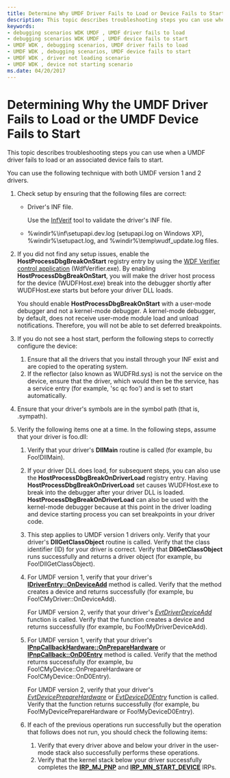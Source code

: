 ```yaml
---
title: Determine Why UMDF Driver Fails to Load or Device Fails to Start
description: This topic describes troubleshooting steps you can use when a UMDF driver fails to load or an associated device fails to start.
keywords:
- debugging scenarios WDK UMDF , UMDF driver fails to load
- debugging scenarios WDK UMDF , UMDF device fails to start
- UMDF WDK , debugging scenarios, UMDF driver fails to load
- UMDF WDK , debugging scenarios, UMDF device fails to start
- UMDF WDK , driver not loading scenario
- UMDF WDK , device not starting scenario
ms.date: 04/20/2017
---
```


# Determining Why the UMDF Driver Fails to Load or the UMDF Device Fails to Start


This topic describes troubleshooting steps you can use when a UMDF driver fails to load or an associated device fails to start.

You can use the following technique with both UMDF version 1 and 2 drivers.

1.  Check setup by ensuring that the following files are correct:
    -   Driver's INF file.

        Use the [InfVerif](../devtest/infverif.md) tool to validate the driver's INF file.

    -   %windir%\\inf\\setupapi.dev.log (setupapi.log on Windows XP), %windir%\\setupact.log, and %windir%\\temp\\wudf\_update.log files.

2.  If you did not find any setup issues, enable the **HostProcessDbgBreakOnStart** registry entry by using the [WDF Verifier control application](../devtest/wdf-verifier-control-application.md) (WdfVerifier.exe). By enabling **HostProcessDbgBreakOnStart**, you will make the driver host process for the device (WUDFHost.exe) break into the debugger shortly after WUDFHost.exe starts but before your driver DLL loads.

    You should enable **HostProcessDbgBreakOnStart** with a user-mode debugger and not a kernel-mode debugger. A kernel-mode debugger, by default, does not receive user-mode module load and unload notifications. Therefore, you will not be able to set deferred breakpoints.

3.  If you do not see a host start, perform the following steps to correctly configure the device:
    1.  Ensure that all the drivers that you install through your INF exist and are copied to the operating system.
    2.  If the reflector (also known as WUDFRd.sys) is not the service on the device, ensure that the driver, which would then be the service, has a service entry (for example, 'sc qc foo') and is set to start automatically.

4.  Ensure that your driver's symbols are in the symbol path (that is, .sympath).

5.  Verify the following items one at a time. In the following steps, assume that your driver is foo.dll:
    1.  Verify that your driver's **DllMain** routine is called (for example, bu Foo!DllMain).
    2.  If your driver DLL does load, for subsequent steps, you can also use the **HostProcessDbgBreakOnDriverLoad** registry entry. Having **HostProcessDbgBreakOnDriverLoad** set causes WUDFHost.exe to break into the debugger after your driver DLL is loaded. **HostProcessDbgBreakOnDriverLoad** can also be used with the kernel-mode debugger because at this point in the driver loading and device starting process you can set breakpoints in your driver code.
    3.  This step applies to UMDF version 1 drivers only. Verify that your driver's **DllGetClassObject** routine is called. Verify that the class identifier (ID) for your driver is correct. Verify that **DllGetClassObject** runs successfully and returns a driver object (for example, bu Foo!DllGetClassObject).

    4.  For UMDF version 1, verify that your driver's [**IDriverEntry::OnDeviceAdd**](/windows-hardware/drivers/ddi/wudfddi/nf-wudfddi-idriverentry-ondeviceadd) method is called. Verify that the method creates a device and returns successfully (for example, bu Foo!CMyDriver::OnDeviceAdd).

        For UMDF version 2, verify that your driver's [*EvtDriverDeviceAdd*](/windows-hardware/drivers/ddi/wdfdriver/nc-wdfdriver-evt_wdf_driver_device_add) function is called. Verify that the function creates a device and returns successfully (for example, bu Foo!MyDriverDeviceAdd).

    5.  For UMDF version 1, verify that your driver's [**IPnpCallbackHardware::OnPrepareHardware**](/windows-hardware/drivers/ddi/wudfddi/nf-wudfddi-ipnpcallbackhardware-onpreparehardware) or [**IPnpCallback::OnD0Entry**](/windows-hardware/drivers/ddi/wudfddi/nf-wudfddi-ipnpcallback-ond0entry) method is called. Verify that the method returns successfully (for example, bu Foo!CMyDevice::OnPrepareHardware or Foo!CMyDevice::OnD0Entry).

        For UMDF version 2, verify that your driver's [*EvtDevicePrepareHardware*](/windows-hardware/drivers/ddi/wdfdevice/nc-wdfdevice-evt_wdf_device_prepare_hardware) or [*EvtDeviceD0Entry*](/windows-hardware/drivers/ddi/wdfdevice/nc-wdfdevice-evt_wdf_device_d0_entry) function is called. Verify that the function returns successfully (for example, bu Foo!MyDevicePrepareHardware or Foo!MyDeviceD0Entry).

    6.  If each of the previous operations run successfully but the operation that follows does not run, you should check the following items:
        1.  Verify that every driver above and below your driver in the user-mode stack also successfully performs these operations.
        2.  Verify that the kernel stack below your driver successfully completes the [**IRP\_MJ\_PNP**](../kernel/irp-mj-pnp.md) and [**IRP\_MN\_START\_DEVICE**](../kernel/irp-mn-start-device.md) IRPs.

 

